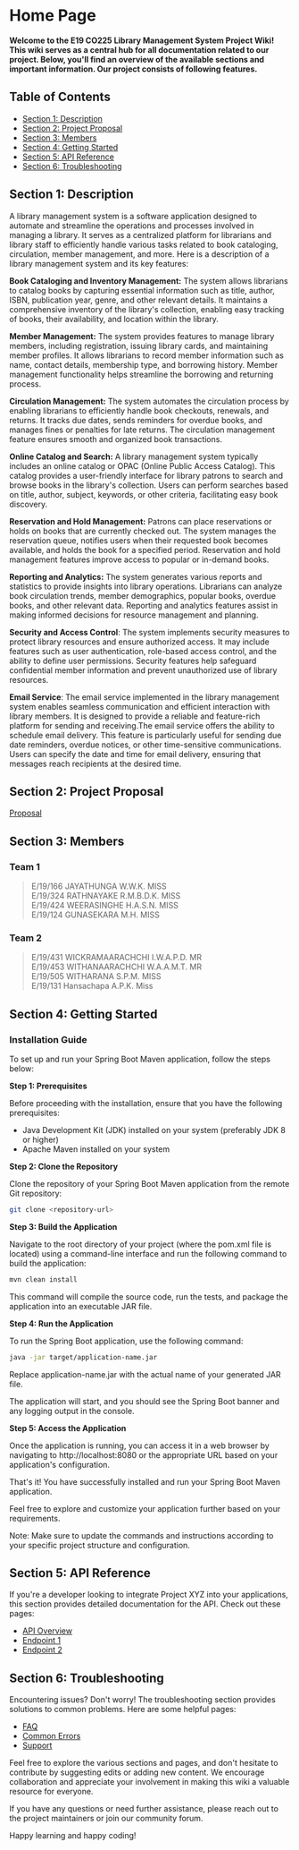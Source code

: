 # Home Page

**Welcome to the E19 CO225 Library Management System Project Wiki! This wiki serves as a central hub for all documentation related to our project. Below, you'll find an overview of the available sections and important information. Our project consists of following features.**

## Table of Contents

- [Section 1: Description](#section-1-description)
- [Section 2: Project Proposal](#section-2-project-proposal)
- [Section 3: Members](#section-3-members)
- [Section 4: Getting Started](#section-4-getting-started)
- [Section 5: API Reference](#section-5-api-reference)
- [Section 6: Troubleshooting](#section-6-troubleshooting)

## Section 1: Description  

A library management system is a software application designed to automate and streamline the operations and processes involved in managing a library. It serves as a centralized platform for librarians and library staff to efficiently handle various tasks related to book cataloging, circulation, member management, and more. Here is a description of a library management system and its key features:

**Book Cataloging and Inventory Management:** The system allows librarians to catalog books by capturing essential information such as title, author, ISBN, publication year, genre, and other relevant details. It maintains a comprehensive inventory of the library's collection, enabling easy tracking of books, their availability, and location within the library.  

**Member Management:** The system provides features to manage library members, including registration, issuing library cards, and maintaining member profiles. It allows librarians to record member information such as name, contact details, membership type, and borrowing history. Member management functionality helps streamline the borrowing and returning process.  

**Circulation Management:** The system automates the circulation process by enabling librarians to efficiently handle book checkouts, renewals, and returns. It tracks due dates, sends reminders for overdue books, and manages fines or penalties for late returns. The circulation management feature ensures smooth and organized book transactions.  

**Online Catalog and Search:** A library management system typically includes an online catalog or OPAC (Online Public Access Catalog). This catalog provides a user-friendly interface for library patrons to search and browse books in the library's collection. Users can perform searches based on title, author, subject, keywords, or other criteria, facilitating easy book discovery.  

**Reservation and Hold Management:** Patrons can place reservations or holds on books that are currently checked out. The system manages the reservation queue, notifies users when their requested book becomes available, and holds the book for a specified period. Reservation and hold management features improve access to popular or in-demand books.  

**Reporting and Analytics:** The system generates various reports and statistics to provide insights into library operations. Librarians can analyze book circulation trends, member demographics, popular books, overdue books, and other relevant data. Reporting and analytics features assist in making informed decisions for resource management and planning.  

**Security and Access Control**: The system implements security measures to protect library resources and ensure authorized access. It may include features such as user authentication, role-based access control, and the ability to define user permissions. Security features help safeguard confidential member information and prevent unauthorized use of library resources.  

**Email Service**: The email service implemented in the library management system enables seamless communication and efficient interaction with library members. It is designed to provide a reliable and feature-rich platform for sending and receiving.The email service offers the ability to schedule email delivery. This feature is particularly useful for sending due date reminders, overdue notices, or other time-sensitive communications. Users can specify the date and time for email delivery, ensuring that messages reach recipients at the desired time.

## Section 2: Project Proposal
[Proposal](https://docs.google.com/presentation/d/1bjo0X7-g7HjcyTVlPGrcNTorgz1pPB7G/edit?usp=sharing&ouid=117382953525489002044&rtpof=true&sd=true )  

## Section 3: Members

### Team 1

> E/19/166 JAYATHUNGA W.W.K. MISS  
> E/19/324 RATHNAYAKE R.M.B.D.K. MISS  
> E/19/424 WEERASINGHE H.A.S.N. MISS  
> E/19/124 GUNASEKARA M.H. MISS  

### Team 2

> E/19/431 WICKRAMAARACHCHI I.W.A.P.D. MR  
> E/19/453 WITHANAARACHCHI W.A.A.M.T. MR  
> E/19/505 WITHARANA S.P.M. MISS  
> E/19/131 Hansachapa A.P.K. Miss  

## Section 4: Getting Started 

### Installation Guide

To set up and run your Spring Boot Maven application, follow the steps below:

**Step 1: Prerequisites**

Before proceeding with the installation, ensure that you have the following prerequisites:

- Java Development Kit (JDK) installed on your system (preferably JDK 8 or higher)
- Apache Maven installed on your system

**Step 2: Clone the Repository**

Clone the repository of your Spring Boot Maven application from the remote Git repository:

```bash 
git clone <repository-url>
```

**Step 3: Build the Application**  

Navigate to the root directory of your project (where the pom.xml file is located) using a command-line interface and run the following command to build the application:  

```bash
mvn clean install
```

This command will compile the source code, run the tests, and package the application into an executable JAR file.  

**Step 4: Run the Application**  

To run the Spring Boot application, use the following command:  

```bash
java -jar target/application-name.jar
```

Replace application-name.jar with the actual name of your generated JAR file.  

The application will start, and you should see the Spring Boot banner and any logging output in the console.
  

**Step 5: Access the Application**  

Once the application is running, you can access it in a web browser by navigating to http://localhost:8080 or the appropriate URL based on your application's configuration.

That's it! You have successfully installed and run your Spring Boot Maven application.  

Feel free to explore and customize your application further based on your requirements.  

Note: Make sure to update the commands and instructions according to your specific project structure and configuration.  

## Section 5: API Reference

If you're a developer looking to integrate Project XYZ into your applications, this section provides detailed documentation for the API. Check out these pages:

- [API Overview](api-reference/overview.md)
- [Endpoint 1](api-reference/endpoint-1.md)
- [Endpoint 2](api-reference/endpoint-2.md)

## Section 6: Troubleshooting

Encountering issues? Don't worry! The troubleshooting section provides solutions to common problems. Here are some helpful pages:

- [FAQ](troubleshooting/faq.md)
- [Common Errors](troubleshooting/common-errors.md)
- [Support](troubleshooting/support.md)

Feel free to explore the various sections and pages, and don't hesitate to contribute by suggesting edits or adding new content. We encourage collaboration and appreciate your involvement in making this wiki a valuable resource for everyone.

If you have any questions or need further assistance, please reach out to the project maintainers or join our community forum.

Happy learning and happy coding!
